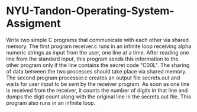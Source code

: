 # NYU-Tandon-Operating-System-Assigment
Write two simple C programs that communicate with each other via shared memory. The first program receiver.c  runs in an infinite loop receiving alpha numeric strings as input from the user, one line at a time. After reading one line from the standard input, this program sends this information to the other program only if the line contains the secret code "C00L". The sharing of data between the two processes should take place via shared memory. The second program processor.c creates an output file secrets.out and waits for user input to be sent by the receiver program. As soon as one line is received from the receiver, it counts the number of digits in that line and dumps the digit count along with the original line in the secrets.out file. This program also runs in an infinite loop.

